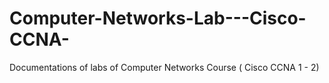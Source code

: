 # Computer-Networks-Lab---Cisco-CCNA-
Documentations of labs of Computer Networks Course ( Cisco CCNA 1 - 2)
